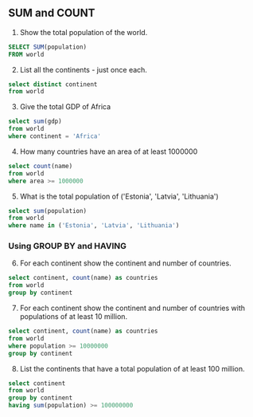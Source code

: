 ## SUM and COUNT

1. Show the total population of the world.

```sql
SELECT SUM(population)
FROM world
```

2. List all the continents - just once each.

```sql
select distinct continent
from world
```

3. Give the total GDP of Africa

```sql
select sum(gdp)
from world
where continent = 'Africa'
```

4. How many countries have an area of at least 1000000

```sql
select count(name)
from world
where area >= 1000000
```

5. What is the total population of ('Estonia', 'Latvia', 'Lithuania')
   
```sql
select sum(population)
from world
where name in ('Estonia', 'Latvia', 'Lithuania')
```

### Using GROUP BY and HAVING

6. For each continent show the continent and number of countries.
   
```sql
select continent, count(name) as countries
from world
group by continent
```

7. For each continent show the continent and number of countries with populations of at least 10 million.

```sql
select continent, count(name) as countries
from world
where population >= 10000000
group by continent
```

8. List the continents that have a total population of at least 100 million.
   
```sql
select continent
from world
group by continent
having sum(population) >= 100000000
```
